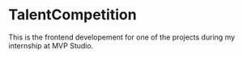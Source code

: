 # TalentCompetition

This is the frontend developement for one of the projects during my internship at MVP Studio.
